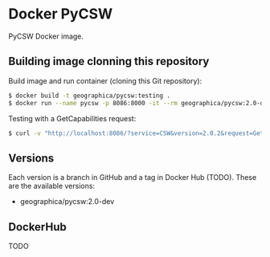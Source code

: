 # Docker PyCSW

PyCSW Docker image.

## Building image clonning this repository
Build image and run container (cloning this Git repository):

```bash
$ docker build -t geographica/pycsw:testing .
$ docker run --name pycsw -p 8086:8000 -it --rm geographica/pycsw:2.0-dev python /var/www/pycsw/csw.wsgi
```
Testing with a GetCapabilities request:

```bash
$ curl -v "http://localhost:8086/?service=CSW&version=2.0.2&request=GetCapabilities"
```

## Versions

Each version is a branch in GitHub and a tag in Docker Hub (TODO). These are the available versions:

- geographica/pycsw:2.0-dev


## DockerHub

TODO
